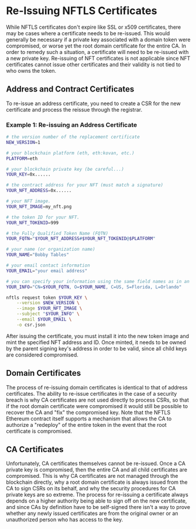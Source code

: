 # Re-Issuing NFTLS Certificates

While NFTLS certificates don't expire like SSL or x509 certificates, there may be cases where a certificate needs to be re-issued. This would generally be necessary if a private key associated with a domain token were compromised, or worse yet the root domain certificate for the entire CA. In order to remedy such a situation, a certificate will need to be re-issued with a new private key. Re-issuing of NFT certificates is not applicable since NFT certificates cannot issue other certificates and their validity is not tied to who owns the token.

## Address and Contract Certificates

To re-issue an address certificate, you need to create a CSR for the new certificate and process the reissue through the registrar.

### Example 1: Re-issuing an Address Certificate
```bash
# the version number of the replacement certificate
NEW_VERSION=1

# your blockchain platform (eth, eth:kovan, etc.)
PLATFORM=eth

# your blockchain private key (be careful...)
YOUR_KEY=0x......

# the contract address for your NFT (must match a signature)
YOUR_NFT_ADDRESS=0x......

# your NFT image.
YOUR_NFT_IMAGE=my_nft.png

# the token ID for your NFT.
YOUR_NFT_TOKENID=999

# the Fully Qualified Token Name (FQTN)
YOUR_FQTN="$YOUR_NFT_ADDRESS#$YOUR_NFT_TOKENID@$PLATFORM"

# your name (or organization name)
YOUR_NAME="Bobby Tables"

# your email contact information
YOUR_EMAIL="your email address"

# you can specify your information using the same field names as in an SSL CSR.
YOUR_INFO="CN=$YOUR_FQTN, O=$YOUR_NAME, C=US, S=Florida, L=Orlando"

nftls request token $YOUR_KEY \
    --version $NEW_VERSION \
    --image $YOUR_NFT_IMAGE \
    --subject "$YOUR_INFO" \
    --email $YOUR_EMAIL \
    -o csr.json
```
After issuing the certificate, you must install it into the new token image and mint the specified NFT address and ID. Once minted, it needs to be owned by the parent signing key's address in order to be valid, since all child keys are considered compromised.

## Domain Certificates
The process of re-issuing domain certificates is identical to that of address certificates. The ability to re-issue certificates in the case of a security breach is why CA certificates are not used directly to process CSRs, so that if the root domain certificate were compromised it would still be possible to recover the CA and "fix" the compromised key. Note that the NFTLS Ethereum contract itself supports a mechanism that allows the CA to authorize a "redeploy" of the entire token in the event that the root certificate is compromised.

## CA Certificates
Unfortunately, CA certificates themselves cannot be re-issued. Once a CA private key is compromised, then the entire CA and all child certificates are compromised. This is why CA certificates are not managed through the blockchain directly, why a root domain certificate is always issued from the CA to sign CSRs on its behalf, and why the security procedures for CA private keys are so extreme. The process for re-issuing a certificate always depends on a higher authority being able to sign off on the new certificate, and since CAs by definition have to be self-signed there isn't a way to prove whether any newly issued certificates are from the original owner or an unauthorized person who has access to the key.
